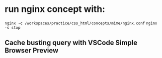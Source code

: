 # run nginx concept with:
`nginx -c /workspaces/practice/css_html/concepts/mime/nginx.conf`
`nginx -s stop`

## Cache busting query with VSCode Simple Browser Preview

